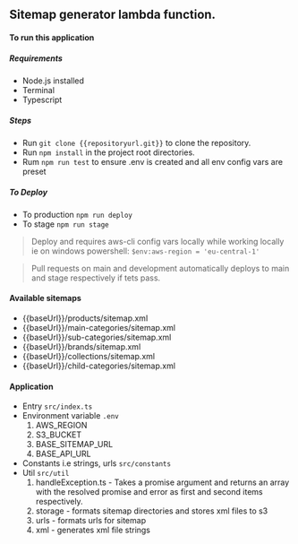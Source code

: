 ## Sitemap generator lambda function.

#### To run this application

##### Requirements

- Node.js installed
- Terminal
- Typescript

##### Steps

- Run `git clone {{repositoryurl.git}}` to clone the repository.
- Run `npm install` in the project root directories.
- Rum `npm run test` to ensure .env is created and all env config vars are preset


##### To Deploy

- To production `npm run deploy`
- To stage `npm run stage`

> Deploy and requires aws-cli config vars locally while working locally
ie on windows powershell:   `$env:aws-region = 'eu-central-1'`

> Pull requests on main and development automatically deploys to main and stage respectively if tets pass.

#### Available sitemaps
- {{baseUrl}}/products/sitemap.xml
- {{baseUrl}}/main-categories/sitemap.xml
- {{baseUrl}}/sub-categories/sitemap.xml
- {{baseUrl}}/brands/sitemap.xml
- {{baseUrl}}/collections/sitemap.xml
- {{baseUrl}}/child-categories/sitemap.xml

#### Application
- Entry `src/index.ts`
- Environment variable `.env`
    1. AWS_REGION
    2. S3_BUCKET 
    3. BASE_SITEMAP_URL
    4. BASE_API_URL
- Constants i.e strings, urls `src/constants`
- Util `src/util`
    1. handleException.ts - Takes a promise argument and returns an array with the resolved promise and error as first and second items respectively.
    2. storage - formats sitemap directories and stores xml files to s3
    3. urls - formats urls for sitemap
    4. xml - generates xml file strings